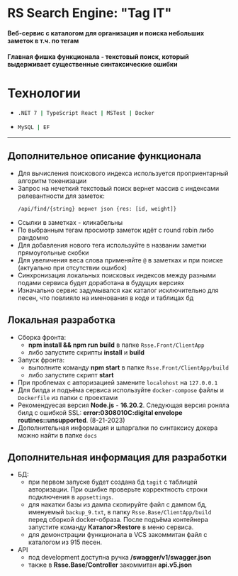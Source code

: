 # RS Search Engine: "Tag IT"
#### Веб-сервис с каталогом для организация и поиска небольших заметок в т.ч. по тегам
#### Главная фишка функционала - текстовый поиск, который выдерживает существенные синтаксические ошибки

# Технологии
* ```bash
  .NET 7 | TypeScript React | MSTest | Docker
  ```    
* ```bash
  MySQL | EF
  ```
---------------------------------------------

## Дополнительное описание функционала
* Для вычисления поискового индекса используется проприентарный алгоритм токенизации
* Запрос на нечеткий текстовый поиск вернет массив с индексами релевантности для заметок: 
  ```bash
  /api/find/{string} вернет json {res: [id, weight]}
  ```
* Ссылки в заметках - кликабельны
* По выбранным тегам просмотр заметок идёт с round robin либо рандомно
* Для добавления нового тега используйте в названии заметки прямоугольные скобки
* Для увеличения веса слова применяйте ```@``` в заметках и при поиске (актуально при отсутствии ошибок)
* Синхронизация локальных поисковых индексов между разными подами сервиса будет доработана 
в будущих версиях
* Изначально сервис задумывался как каталог исключительно для песен, что повлияло на именования в коде и таблицах бд

## Локальная разработка
* Сборка фронта:
  - **npm install && npm run build** в папке ```Rsse.Front/ClientApp```
  - либо запустите скрипты **install** и **build**
* Запуск фронта:
  - выполните команду **npm start** в папке ```Rsse.Front/ClientApp/build```
  - либо запустите скрипт **start**
* При проблемах с авторизацией замените `localohost` на `127.0.0.1`
* Для билда и подъёма сервиса используйте ```docker-compose``` файлы и ```Dockerfile``` из папки с проектами
* Рекомендуесая версия **Node.js** - **16.20.2**. Следующая версия роняла билд с ошибкой SSL:
    **error:0308010C:digital envelope routines::unsupported**. (8-21-2023)
* Дополнительная информация и шпаргалки по синтаксису докера можно найти в папке ```docs```

## Дополнительная информация для разработки

* БД:
  - при первом запуске будет создана бд `tagit` с таблицей авторизации. При ошибке проверьте корректность строки подключения в `appsettings`.
  - для накатки базы из дампа скопируйте файл с дампом бд, именуемый `backup_9.txt`, в папку `Rsse.Base/ClientApp/build` перед сборкой docker-образа.
    После подъёма контейнера запустите команду **Каталог>Restore** в меню сервиса.
  - для демонстрации функционала в VCS закоммитан файл с каталогом из 915 песен.
* API
  - под development доступна ручка **/swagger/v1/swagger.json**
  - также в **Rsse.Base/Controller** закоммитан **api.v5.json**

